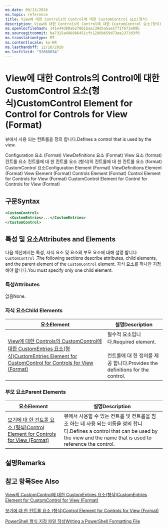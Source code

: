 ```yaml
---
ms.date: 09/13/2016
ms.topic: reference
title: View에 대한 Controls의 Control에 대한 CustomControl 요소(형식)
description: View에 대한 Controls의 Control에 대한 CustomControl 요소(형식)
ms.openlocfilehash: 141e44d80ab27861baac39d5a5ae1ff1f673e99b
ms.sourcegitcommit: ba7315a496986451cfc1296b659d73ea2373d3f0
ms.translationtype: MT
ms.contentlocale: ko-KR
ms.lasthandoff: 12/10/2020
ms.locfileid: "92668034"
---
```

# <a name="customcontrol-element-for-control-for-controls-for-view-format"></a><span data-ttu-id="f5b9a-103">View에 대한 Controls의 Control에 대한 CustomControl 요소(형식)</span><span class="sxs-lookup"><span data-stu-id="f5b9a-103">CustomControl Element for Control for Controls for View (Format)</span></span>

<span data-ttu-id="f5b9a-104">뷰에서 사용 되는 컨트롤을 정의 합니다.</span><span class="sxs-lookup"><span data-stu-id="f5b9a-104">Defines a control that is used by the view.</span></span>

<span data-ttu-id="f5b9a-105">Configuration 요소 (Format) ViewDefinitions 요소 (Format) View 요소 (format) 컨트롤 요소 컨트롤에 대 한 컨트롤 요소 (형식)의 컨트롤에 대 한 컨트롤 요소 (format) CustomControl 요소</span><span class="sxs-lookup"><span data-stu-id="f5b9a-105">Configuration Element (Format) ViewDefinitions Element (Format) View Element (Format) Controls Element (Format) Control Element for Controls for View (Format) CustomControl Element for Control for Controls for View (Format)</span></span>

## <a name="syntax"></a><span data-ttu-id="f5b9a-106">구문</span><span class="sxs-lookup"><span data-stu-id="f5b9a-106">Syntax</span></span>

```xml
<CustomControl>
  <CustomEntries>...</CustomEntries>
</CustomControl>
```

## <a name="attributes-and-elements"></a><span data-ttu-id="f5b9a-107">특성 및 요소</span><span class="sxs-lookup"><span data-stu-id="f5b9a-107">Attributes and Elements</span></span>

<span data-ttu-id="f5b9a-108">다음 섹션에서는 특성, 자식 요소 및 요소의 부모 요소에 대해 설명 합니다 `CustomControl` .</span><span class="sxs-lookup"><span data-stu-id="f5b9a-108">The following sections describe attributes, child elements, and the parent element of the `CustomControl` element.</span></span> <span data-ttu-id="f5b9a-109">자식 요소를 하나만 지정 해야 합니다.</span><span class="sxs-lookup"><span data-stu-id="f5b9a-109">You must specify only one child element.</span></span>

### <a name="attributes"></a><span data-ttu-id="f5b9a-110">특성</span><span class="sxs-lookup"><span data-stu-id="f5b9a-110">Attributes</span></span>

<span data-ttu-id="f5b9a-111">없음</span><span class="sxs-lookup"><span data-stu-id="f5b9a-111">None.</span></span>

### <a name="child-elements"></a><span data-ttu-id="f5b9a-112">자식 요소</span><span class="sxs-lookup"><span data-stu-id="f5b9a-112">Child Elements</span></span>

|<span data-ttu-id="f5b9a-113">요소</span><span class="sxs-lookup"><span data-stu-id="f5b9a-113">Element</span></span>|<span data-ttu-id="f5b9a-114">설명</span><span class="sxs-lookup"><span data-stu-id="f5b9a-114">Description</span></span>|
|-------------|-----------------|
|[<span data-ttu-id="f5b9a-115">View에 대한 Controls의 CustomControl에 대한 CustomEntries 요소(형식)</span><span class="sxs-lookup"><span data-stu-id="f5b9a-115">CustomEntries Element for CustomControl for Controls for View (Format)</span></span>](./customentries-element-for-customcontrol-for-controls-for-view-format.md)|<span data-ttu-id="f5b9a-116">필수적 요소입니다.</span><span class="sxs-lookup"><span data-stu-id="f5b9a-116">Required element.</span></span><br /><br /> <span data-ttu-id="f5b9a-117">컨트롤에 대 한 정의를 제공 합니다.</span><span class="sxs-lookup"><span data-stu-id="f5b9a-117">Provides the definitions for the control.</span></span>|

### <a name="parent-elements"></a><span data-ttu-id="f5b9a-118">부모 요소</span><span class="sxs-lookup"><span data-stu-id="f5b9a-118">Parent Elements</span></span>

|<span data-ttu-id="f5b9a-119">요소</span><span class="sxs-lookup"><span data-stu-id="f5b9a-119">Element</span></span>|<span data-ttu-id="f5b9a-120">설명</span><span class="sxs-lookup"><span data-stu-id="f5b9a-120">Description</span></span>|
|-------------|-----------------|
|[<span data-ttu-id="f5b9a-121">보기에 대 한 컨트롤 요소 (형식)</span><span class="sxs-lookup"><span data-stu-id="f5b9a-121">Control Element for Controls for View (Format)</span></span>](./control-element-for-controls-for-view-format.md)|<span data-ttu-id="f5b9a-122">뷰에서 사용할 수 있는 컨트롤 및 컨트롤을 참조 하는 데 사용 되는 이름을 정의 합니다.</span><span class="sxs-lookup"><span data-stu-id="f5b9a-122">Defines a control that can be used by the view and the name that is used to reference the control.</span></span>|

## <a name="remarks"></a><span data-ttu-id="f5b9a-123">설명</span><span class="sxs-lookup"><span data-stu-id="f5b9a-123">Remarks</span></span>

## <a name="see-also"></a><span data-ttu-id="f5b9a-124">참고 항목</span><span class="sxs-lookup"><span data-stu-id="f5b9a-124">See Also</span></span>

[<span data-ttu-id="f5b9a-125">View의 CustomControl에 대한 CustomEntries 요소(형식)</span><span class="sxs-lookup"><span data-stu-id="f5b9a-125">CustomEntries Element for CustomControl for View (Format)</span></span>](./customentries-element-for-customcontrol-for-controls-for-configuration-format.md)

[<span data-ttu-id="f5b9a-126">보기에 대 한 컨트롤 요소 (형식)</span><span class="sxs-lookup"><span data-stu-id="f5b9a-126">Control Element for Controls for View (Format)</span></span>](./control-element-for-controls-for-view-format.md)

[<span data-ttu-id="f5b9a-127">PowerShell 형식 지정 파일 작성</span><span class="sxs-lookup"><span data-stu-id="f5b9a-127">Writing a PowerShell Formatting File</span></span>](./writing-a-powershell-formatting-file.md)

